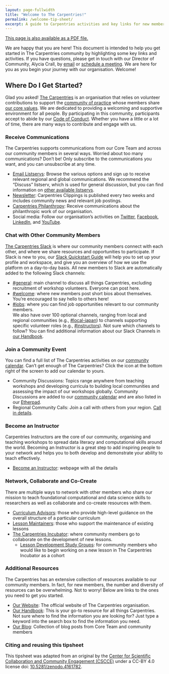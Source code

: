 ```yaml
---
layout: page-fullwidth
title: "Welcome to The Carpentries!"
permalink: /welcome-tip-sheet/
excerpt: A guide to Carpentries activities and key links for new members
---
```


<div class="row text-right">
  <p>
  <a href="https://carpentries.org/files/pdf/welcome-tip-sheet.pdf" class="edit-on-github">
    <i class="far fa-file-pdf fa-lg"></i>
    This page is also available as a PDF file.
  </a>
  </p>
</div>

We are happy that you are here! This document is intended to help you get started in The Carpentries community by highlighting some key links and activities. If you have questions, please get in touch with our Director of Community, Alycia Crall, by [email](mailto:alycia@carpentries.org) or [schedule a meeting](https://calendly.com/alycia-carpentries). We are here for you as you begin your journey with our organisation. Welcome!

## Where Do I Get Started?

Glad you asked! [The Carpentries](https://carpentries.org/about/) is an organisation that relies on volunteer contributions to support the [community of practice](https://carpentries.org/community/) whose members share [our core values](https://carpentries.org/values/). We are dedicated to providing a welcoming and supportive environment for all people. By participating in this community, participants accept to abide by our [Code of Conduct](https://docs.carpentries.org/topic_folders/policies/index_coc.html). Whether you have a little or a lot of time, there are many ways to contribute and engage with us.

### Receive Communications

The Carpentries supports communications from our Core Team and across our community members in several ways. Worried about too many communications? Don’t be! Only subscribe to the communications you want, and you can unsubscribe at any time.

- [Email Listservs](https://carpentries.topicbox.com/latest): Browse the various options and sign up to receive relevant regional and global communications. We recommend the “Discuss” listserv, which is used for general discussion, but you can find information on [other available listservs](https://docs.carpentries.org/topic_folders/communications/tools/slack-and-email.html).
- [Newsletter](https://carpentries.org/newsletter/): Carpentries Clippings is published every two weeks and includes community news and relevant job postings.
- [Carpentries Philanthropy](https://carpentries.us14.list-manage.com/subscribe?u=46d7513c798c6bd41e5f58f4a&id=33f76196ac): Receive communications about the philanthropic work of our organisation.
- Social media: Follow our organisation’s activities on [Twitter](https://twitter.com/thecarpentries), [Facebook](https://www.facebook.com/carpentries), [LinkedIn](https://www.linkedin.com/company/the-carpentries/), and [YouTube](https://www.youtube.com/c/TheCarpentries).

### Chat with Other Community Members

[The Carpentries Slack](http://swcarpentry.slack.com) is where our community members connect with each other, and where we share resources and opportunities to participate. If Slack is new to you, our [Slack Quickstart Guide](https://docs.carpentries.org/topic_folders/communications/tools/slack-and-email.html#slack-quick-start-guide) will help you to set up your profile and workspace, and give you an overview of how we use the platform on a day-to-day basis. All new members to Slack are automatically added to the following Slack channels:

- [#general](https://swcarpentry.slack.com/archives/C03LE48AY): main channel to discuss all things Carpentries, excluding recruitment of workshop volunteers. Everyone can post here.
- [#welcome](https://swcarpentry.slack.com/archives/CB35ZV9KL): where new members post short bios about themselves. You’re encouraged to say hello to others here!
- [#jobs](https://swcarpentry.slack.com/archives/CD099JB5X): where you can find job opportunities relevant to our community members.  
We also have over 100 optional channels, ranging from local and regional communities (e.g., [#local-japan](https://swcarpentry.slack.com/archives/CLR96JCBS)) to channels supporting specific volunteer roles (e.g., [#instructors](https://swcarpentry.slack.com/archives/C08BVNU00)). Not sure which channels to follow? You can find additional information about our Slack Channels in [our Handbook](https://docs.carpentries.org/topic_folders/communications/tools/slack-and-email.html).

### Join a Community Event

You can find a full list of The Carpentries activities on our [community calendar](https://carpentries.org/community/#community-events). Can’t get enough of The Carpentries? Click the icon at the bottom right of the screen to add our calendar to yours.

- Community Discussions: Topics range anywhere from teaching workshops and developing curricula to building local communities and assessing the impact of our workshops globally. Community Discussions are added to our [community calendar](https://carpentries.org/community/#community-events) and are also listed in our [Etherpad](https://pad.carpentries.org/community-discussions).
- Regional Community Calls: Join a call with others from your region. [Call in details](https://pad.carpentries.org/community-discussions).

### Become an Instructor
Carpentries Instructors are the core of our community, organising and teaching workshops to spread data literacy and computational skills around the world. Becoming an Instructor is a great step to add inspiring people to your network and helps you to both develop and demonstrate your ability to teach effectively.

- [Become an Instructor](https://carpentries.org/become-instructor/): webpage with all the details

### Network, Collaborate and Co-Create

There are multiple ways to network with other members who share our mission to teach foundational computational and data science skills to researchers as well as collaborate and co-create resources with them.

- [Curriculum Advisors](https://docs.carpentries.org/topic_folders/lesson_development/lesson_development_roles.html#curriculum-advisory-committees): those who provide high-level guidance on the overall structure of a particular curriculum
- [Lesson Maintainers](https://docs.carpentries.org/topic_folders/maintainers/maintainers.html#maintainer-guidelines): those who support the maintenance of existing lessons
- [The Carpentries Incubator](https://carpentries-incubator.org/): where community members go to collaborate on the development of new lessons.
  - [Lesson Development Study Groups](https://carpentries-incubator.github.io/study-groups/): for community members who would like to begin working on a new lesson in The Carpentries Incubator as a cohort

### Additional Resources

The Carpentries has an extensive collection of resources available to our community members. In fact, for new members, the number and diversity of resources can be overwhelming. Not to worry! Below are links to the ones you need to get you started.

- [Our Website](https://carpentries.org/): The official website of The Carpentries organisation.
- [Our Handbook](https://docs.carpentries.org/): This is your go-to resource for all things Carpentries. Not sure where to find the information you are looking for? Just type a keyword into the search box to find the information you need.
- [Our Blog](https://carpentries.org/blog/): Collection of blog posts from Core Team and community members

### Citing and reusing this tipsheet

This tipsheet was adapted from an original by the [Center for Scientific Collaboration and Community Engagement (CSCCE)](https://www.cscce.org/) under a CC-BY 4.0 license doi: [10.5281/zenodo.4161782](https://doi.org/10.5281/zenodo.4161782).


